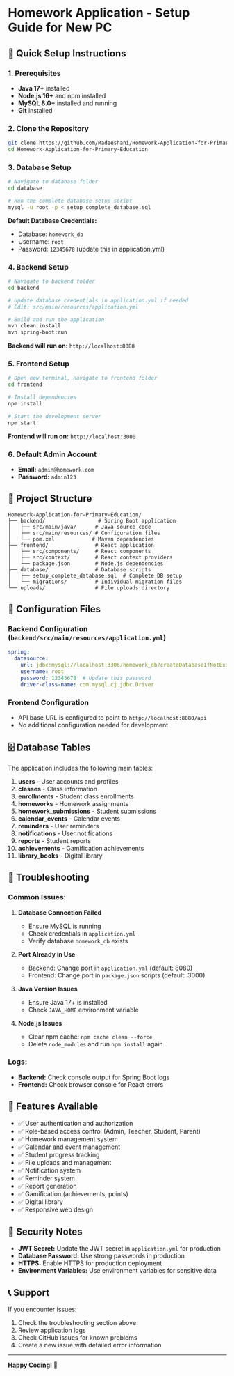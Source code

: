 # Homework Application - Setup Guide for New PC

## 🚀 Quick Setup Instructions

### 1. Prerequisites
- **Java 17+** installed
- **Node.js 16+** and npm installed
- **MySQL 8.0+** installed and running
- **Git** installed

### 2. Clone the Repository
```bash
git clone https://github.com/Radeeshani/Homework-Application-for-Primary-Education.git
cd Homework-Application-for-Primary-Education
```

### 3. Database Setup
```bash
# Navigate to database folder
cd database

# Run the complete database setup script
mysql -u root -p < setup_complete_database.sql
```

**Default Database Credentials:**
- Database: `homework_db`
- Username: `root`
- Password: `12345678` (update this in application.yml)

### 4. Backend Setup
```bash
# Navigate to backend folder
cd backend

# Update database credentials in application.yml if needed
# Edit: src/main/resources/application.yml

# Build and run the application
mvn clean install
mvn spring-boot:run
```

**Backend will run on:** `http://localhost:8080`

### 5. Frontend Setup
```bash
# Open new terminal, navigate to frontend folder
cd frontend

# Install dependencies
npm install

# Start the development server
npm start
```

**Frontend will run on:** `http://localhost:3000`

### 6. Default Admin Account
- **Email:** `admin@homework.com`
- **Password:** `admin123`

## 📁 Project Structure

```
Homework-Application-for-Primary-Education/
├── backend/                 # Spring Boot application
│   ├── src/main/java/      # Java source code
│   ├── src/main/resources/ # Configuration files
│   └── pom.xml            # Maven dependencies
├── frontend/               # React application
│   ├── src/components/     # React components
│   ├── src/context/        # React context providers
│   └── package.json        # Node.js dependencies
├── database/               # Database scripts
│   ├── setup_complete_database.sql  # Complete DB setup
│   └── migrations/         # Individual migration files
└── uploads/                # File uploads directory
```

## 🔧 Configuration Files

### Backend Configuration (`backend/src/main/resources/application.yml`)
```yaml
spring:
  datasource:
    url: jdbc:mysql://localhost:3306/homework_db?createDatabaseIfNotExist=true&useSSL=false&allowPublicKeyRetrieval=true
    username: root
    password: 12345678  # Update this password
    driver-class-name: com.mysql.cj.jdbc.Driver
```

### Frontend Configuration
- API base URL is configured to point to `http://localhost:8080/api`
- No additional configuration needed for development

## 🗄️ Database Tables

The application includes the following main tables:

1. **users** - User accounts and profiles
2. **classes** - Class information
3. **enrollments** - Student class enrollments
4. **homeworks** - Homework assignments
5. **homework_submissions** - Student submissions
6. **calendar_events** - Calendar events
7. **reminders** - User reminders
8. **notifications** - User notifications
9. **reports** - Student reports
10. **achievements** - Gamification achievements
11. **library_books** - Digital library

## 🚨 Troubleshooting

### Common Issues:

1. **Database Connection Failed**
   - Ensure MySQL is running
   - Check credentials in `application.yml`
   - Verify database `homework_db` exists

2. **Port Already in Use**
   - Backend: Change port in `application.yml` (default: 8080)
   - Frontend: Change port in `package.json` scripts (default: 3000)

3. **Java Version Issues**
   - Ensure Java 17+ is installed
   - Check `JAVA_HOME` environment variable

4. **Node.js Issues**
   - Clear npm cache: `npm cache clean --force`
   - Delete `node_modules` and run `npm install` again

### Logs:
- **Backend:** Check console output for Spring Boot logs
- **Frontend:** Check browser console for React errors

## 📱 Features Available

- ✅ User authentication and authorization
- ✅ Role-based access control (Admin, Teacher, Student, Parent)
- ✅ Homework management system
- ✅ Calendar and event management
- ✅ Student progress tracking
- ✅ File uploads and management
- ✅ Notification system
- ✅ Reminder system
- ✅ Report generation
- ✅ Gamification (achievements, points)
- ✅ Digital library
- ✅ Responsive web design

## 🔐 Security Notes

- **JWT Secret:** Update the JWT secret in `application.yml` for production
- **Database Password:** Use strong passwords in production
- **HTTPS:** Enable HTTPS for production deployment
- **Environment Variables:** Use environment variables for sensitive data

## 📞 Support

If you encounter issues:
1. Check the troubleshooting section above
2. Review application logs
3. Check GitHub issues for known problems
4. Create a new issue with detailed error information

---

**Happy Coding! 🎉**
